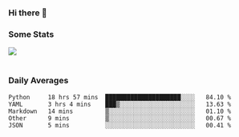 ### Hi there 👋

<!--
**haruishi43/haruishi43** is a ✨ _special_ ✨ repository because its `README.md` (this file) appears on your GitHub profile.

Here are some ideas to get you started:

- 🔭 I’m currently working on ...
- 🌱 I’m currently learning ...
- 👯 I’m looking to collaborate on ...
- 🤔 I’m looking for help with ...
- 💬 Ask me about ...
- 📫 How to reach me: ...
- 😄 Pronouns: ...
- ⚡ Fun fact: ...
-->

### Some Stats
<div>
  <img align="center" src="https://github-readme-stats.vercel.app/api?username=haruishi43&count_private=true&show_icons=true" />
</div>

</br>

### Daily Averages

<!--START_SECTION:waka-->
```text
Python     18 hrs 57 mins  █████████████████████░░░░   84.10 % 
YAML       3 hrs 4 mins    ███▒░░░░░░░░░░░░░░░░░░░░░   13.63 % 
Markdown   14 mins         ▒░░░░░░░░░░░░░░░░░░░░░░░░   01.10 % 
Other      9 mins          ▒░░░░░░░░░░░░░░░░░░░░░░░░   00.67 % 
JSON       5 mins          ░░░░░░░░░░░░░░░░░░░░░░░░░   00.41 % 
```
<!--END_SECTION:waka-->
